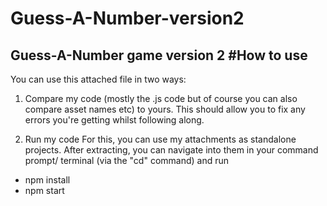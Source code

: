 # Guess-A-Number-version2
Guess-A-Number game version 2
#How to use
---------

You can use this attached file in two ways:

1) Compare my code (mostly the .js code but of course you can also compare asset names etc) to yours. This should allow you to fix any errors you're getting whilst following along.

2) Run my code
For this, you can use my attachments as standalone projects. After extracting, you can navigate into them in your command prompt/ terminal (via the "cd" command) and run
- npm install
- npm start

